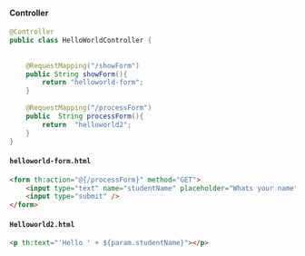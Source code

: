 #### Controller
```java
@Controller  
public class HelloWorldController {  
  
  
    @RequestMapping("/showForm")  
    public String showForm(){  
        return "helloworld-form";  
    }  
  
    @RequestMapping("/processForm")  
    public  String processForm(){  
        return  "helloworld2";  
    }  
}
```
#### `helloworld-form.html`
```html
<form th:action="@{/processForm}" method="GET">  
    <input type="text" name="studentName" placeholder="Whats your name" />  
    <input type="submit" />  
</form>  
```

#### `Helloworld2.html`
```html
<p th:text="'Hello ' + ${param.studentName}"></p>  
```
